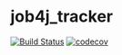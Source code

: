 # job4j_tracker

[![Build Status](https://travis-ci.com/dankatle/job4j_tracker.svg?branch=master)](https://travis-ci.com/dankatle/job4j_tracker)
[![codecov](https://codecov.io/gh/dankatle/job4j_tracker/branch/master/graph/badge.svg?token=SCC3ZY9DYY)](https://codecov.io/gh/dankatle/job4j_tracker)